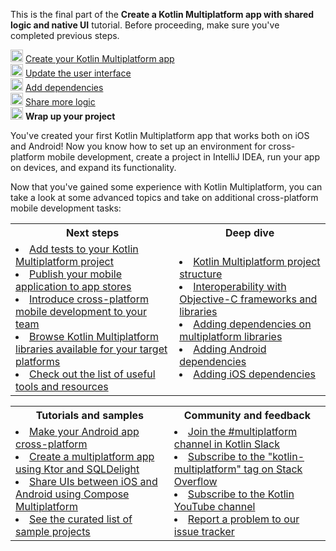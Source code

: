[//]: # (title: Wrap up your project)

<tldr>
    <p>This is the final part of the <strong>Create a Kotlin Multiplatform app with shared logic and native UI</strong> tutorial. Before proceeding, make sure you've completed previous steps.</p>
    <p><img src="icon-1-done.svg" width="20" alt="First step"/> <a href="multiplatform-create-first-app.md">Create your Kotlin Multiplatform app</a><br/>
       <img src="icon-2-done.svg" width="20" alt="Second step"/> <a href="multiplatform-update-ui.md">Update the user interface</a><br/>
       <img src="icon-3-done.svg" width="20" alt="Third step"/> <a href="multiplatform-dependencies.md">Add dependencies</a><br/>
       <img src="icon-4-done.svg" width="20" alt="Fourth step"/> <a href="multiplatform-upgrade-app.md">Share more logic</a><br/>
       <img src="icon-5.svg" width="20" alt="Fifth step"/> <strong>Wrap up your project</strong><br/>
    </p>
</tldr>

You've created your first Kotlin Multiplatform app that works both on iOS and Android! Now you know how
to set up an environment for cross-platform mobile development, create a project in IntelliJ IDEA, run your app on devices,
and expand its functionality.

Now that you've gained some experience with Kotlin Multiplatform, you can take a look at some advanced topics and take on
additional cross-platform mobile development tasks:

<table>
   <tr>
      <th>Next steps</th>
      <th>Deep dive</th>
   </tr>
   <tr>
   <td>
     <list>
        <li><a href="multiplatform-run-tests.md">Add tests to your Kotlin Multiplatform project</a></li>
        <li><a href="multiplatform-publish-apps.md">Publish your mobile application to app stores</a></li>
        <li><a href="multiplatform-introduce-your-team.md">Introduce cross-platform mobile development to your team</a></li>
        <li><a href="https://klibs.io/">Browse Kotlin Multiplatform libraries available for your target platforms</a></li>
        <li><a href="https://github.com/terrakok/kmm-awesome">Check out the list of useful tools and resources</a></li>
     </list>
   </td>
    <td>
     <list>
        <li><a href="multiplatform-discover-project.md">Kotlin Multiplatform project structure</a></li>
        <li><a href="/docs/native-objc-interop.html">Interoperability with Objective-C frameworks and libraries</a></li>
        <li><a href="multiplatform-add-dependencies.md">Adding dependencies on multiplatform libraries</a></li>        
        <li><a href="multiplatform-android-dependencies.md">Adding Android dependencies</a></li>
        <li><a href="multiplatform-ios-dependencies.md">Adding iOS dependencies</a></li>
     </list>
   </td>
   </tr>
</table>

<table>
   <tr>
      <th>Tutorials and samples</th>
      <th>Community and feedback</th>
   </tr>
   <tr>
   <td>
     <list>
        <li><a href="multiplatform-integrate-in-existing-app.md">Make your Android app cross-platform</a></li>
        <li><a href="multiplatform-ktor-sqldelight.md">Create a multiplatform app using Ktor and SQLDelight</a></li>
        <li><a href="compose-multiplatform-create-first-app.md">Share UIs between iOS and Android using Compose Multiplatform</a></li>
        <li><a href="multiplatform-samples.md">See the curated list of sample projects</a></li>
     </list>
   </td>
    <td>
     <list>
        <li><a href="https://kotlinlang.slack.com/archives/C3PQML5NU">Join the #multiplatform channel in Kotlin Slack</a></li>
        <li><a href="https://stackoverflow.com/questions/tagged/kotlin-multiplatform">Subscribe to the "kotlin-multiplatform" tag on Stack Overflow</a></li>        
        <li><a href="https://www.youtube.com/playlist?list=PLlFc5cFwUnmy_oVc9YQzjasSNoAk4hk_C">Subscribe to the Kotlin YouTube channel</a></li>
        <li><a href="https://youtrack.jetbrains.com/newIssue?project=KT">Report a problem to our issue tracker</a></li>
     </list>
   </td>
   </tr>
</table>
